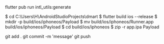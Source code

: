 flutter pub run intl_utils:generate

$ cd C:\Users\H\AndroidStudioProjects\dmart
$ flutter build ios --release
$ mkdir -p build/ios/iphoneos/Payload
$ mv build/ios/iphoneos/Runner.app build/ios/iphoneos/Payload
$ cd build/ios/iphoneos
$ zip -r app.ipa Payload

git add .
git commit -m 'message'
git push
